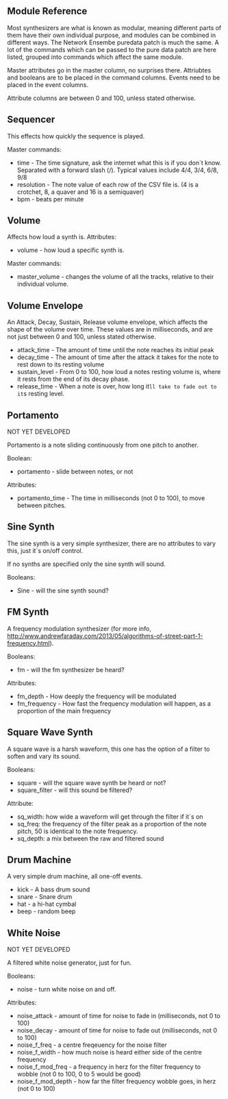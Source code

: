 Module Reference
----------------

Most synthesizers are what is known as modular, meaning different parts of them have their own individual purpose, and modules can be combined in different ways. The Network Ensembe puredata patch is much the same. A lot of the commands which can be passed to the pure data patch are here listed, grouped into commands which affect the same module. 

Master attributes go in the master column, no surprises there.
Attriubtes and booleans are to be placed in the command columns.
Events need to be placed in the event columns.

Attribute columns are between 0 and 100, unless stated otherwise.


Sequencer
---------

This effects how quickly the sequence is played. 

Master commands:
* time - The time signature, ask the internet what this is if you don`t know. Separated with a forward slash (/). Typical values include 4/4, 3/4, 6/8, 9/8
* resolution - The note value of each row of the CSV file is. (4 is a crotchet, 8, a quaver and 16 is a semiquaver)
* bpm - beats per minute

Volume
------

Affects how loud a synth is.
Attributes:
* volume - how loud a specific synth is. 

Master commands:
* master_volume - changes the volume of all the tracks, relative to their individual volume.

Volume Envelope
---------------

An Attack, Decay, Sustain, Release volume envelope, which affects the shape of the volume over time. These values are in milliseconds, and are not just between 0 and 100, unless stated otherwise.

* attack_time - The amount of time until the note reaches its initial peak
* decay_time - The amount of time after the attack it takes for the note to rest down to its resting volume
* sustain_level - From 0 to 100, how loud a notes resting volume is, where it rests from the end of its decay phase.
* release_time - When a note is over, how long it`ll take to fade out to it`s resting level.

Portamento
----------

NOT YET DEVELOPED

Portamento is a note sliding continuously from one pitch to another. 

Boolean:
* portamento - slide between notes, or not

Attributes:
* portamento_time - The time in milliseconds (not 0 to 100), to move between pitches. 

Sine Synth 
----------

The sine synth is a very simple synthesizer, there are no attributes to vary this, just it`s on/off control. 

If no synths are specified only the sine synth will sound.

Booleans:
* Sine - will the sine synth sound?

FM Synth 
--------

A frequency modulation synthesizer (for more info, http://www.andrewfaraday.com/2013/05/algorithms-of-street-part-1-frequency.html). 

Booleans: 
* fm - will the fm synthesizer be heard?

Attributes:
* fm_depth - How deeply the frequency will be modulated
* fm_frequency - How fast the frequency modulation will happen, as a proportion of the main frequency

Square Wave Synth
-----------------

A square wave is a harsh waveform, this one has the option of a filter to soften and vary its sound.

Booleans:
* square - will the square wave synth be heard or not? 
* square_filter - will this sound be filtered?

Attribute:
* sq_width: how wide a waveform will get through the filter if it`s on
* sq_freq: the frequency of the filter peak as a proportion of the note pitch, 50 is identical to the note frequency.
* sq_depth: a mix between the raw and filtered sound

Drum Machine
------------

A very simple drum machine, all one-off events. 

* kick - A bass drum sound
* snare - Snare drum
* hat - a hi-hat cymbal
* beep - random beep


White Noise
-----------

NOT YET DEVELOPED 

A filtered white noise generator, just for fun. 

Booleans: 
* noise - turn white noise on and off.

Attributes: 
* noise_attack - amount of time for noise to fade in (milliseconds, not 0 to 100)
* noise_decay - amount of time for noise to fade out (milliseconds, not 0 to 100)
* noise_f_freq - a centre freqeuency for the noise filter
* noise_f_width - how much noise is heard either side of the centre frequency
* noise_f_mod_freq - a frequency in herz for the filter frequency to wobble (not 0 to 100, 0 to 5 would be good)
* noise_f_mod_depth - how far the filter frequency wobble goes, in herz (not 0 to 100)




